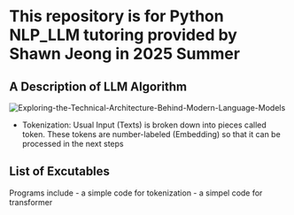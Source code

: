 # This repository is for Python NLP_LLM tutoring provided by Shawn Jeong in 2025 Summer 

## A Description of LLM Algorithm

![Exploring-the-Technical-Architecture-Behind-Modern-Language-Models](https://github.com/user-attachments/assets/113b7682-86b6-4074-aa90-66f8caa60d31)

- Tokenization: Usual Input (Texts) is broken down into pieces called token. These tokens are number-labeled (Embedding) so that it can be processed in the next steps  


## List of Excutables
Programs include   - a simple code for tokenization
                   - a simpel code for transformer
